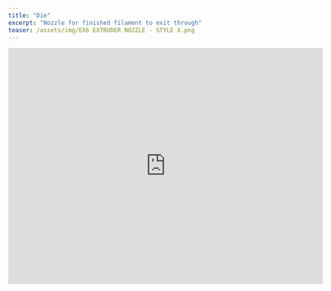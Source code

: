 ```yaml
---
title: "Die"
excerpt: "Nozzle for finished filament to exit through"
teaser: /assets/img/EX6 EXTRUDER NOZZLE - STYLE X.png
---
```


<iframe src="https://myhub.autodesk360.com/ue2fc2baa/shares/public/SH512d4QTec90decfa6e92ed348c97ae10a1?mode=embed" width="640" height="480" allowfullscreen="true" webkitallowfullscreen="true" mozallowfullscreen="true"  frameborder="0"></iframe>
